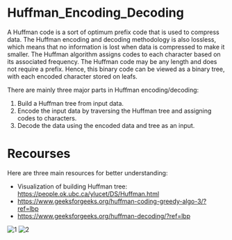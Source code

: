# Huffman_Encoding_Decoding
A Huffman code is a sort of optimum prefix code that is used to compress data. The Huffman encoding and decoding methodology is also lossless, which means that no information is lost when data is compressed to make it smaller. The Huffman algorithm assigns codes to each character based on its associated frequency. The Huffman code may be any length and does not require a prefix. Hence, this binary code can be viewed as a binary tree, with each encoded character stored on leafs.

There are mainly three major parts in Huffman encoding/decoding:
1. Build a Huffman tree from input data.
2. Encode the input data by traversing the Huffman tree and assigning codes to characters.
3. Decode the data using the encoded data and tree as an input.

# Recourses
Here are three main resources for better understanding:
- Visualization of building Huffman tree: https://people.ok.ubc.ca/ylucet/DS/Huffman.html
- https://www.geeksforgeeks.org/huffman-coding-greedy-algo-3/?ref=lbp
- https://www.geeksforgeeks.org/huffman-decoding/?ref=lbp

![1](https://github.com/haneenhossam/Huffman_Encoding_Decoding/assets/67436191/c3936a69-d505-4d1a-b917-28aca2f52a72)
![2](https://github.com/haneenhossam/Huffman_Encoding_Decoding/assets/67436191/d3e50b5d-d190-4816-a5e8-6115269c5a2d)
